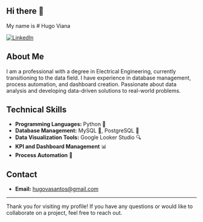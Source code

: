 ## Hi there 👋

My name is # Hugo Viana

[![LinkedIn](https://img.shields.io/badge/LinkedIn-hugo--viana-blue)](https://www.linkedin.com/in/hugo-viana/)

## About Me

I am a professional with a degree in Electrical Engineering, currently transitioning to the data field. I have experience in database management, process automation, and dashboard creation. Passionate about data analysis and developing data-driven solutions to real-world problems.

## Technical Skills

- **Programming Languages:** Python 🐍
- **Database Management:** MySQL 🐬, PostgreSQL 🐘 
- **Data Visualization Tools:** Google Looker Studio 🔍
- **KPI and Dashboard Management** 📊
- **Process Automation** 🤖

## Contact

- **Email:** hugovasantos@gmail.com


---

Thank you for visiting my profile! If you have any questions or would like to collaborate on a project, feel free to reach out.


<!--
**hugoviana95/hugoviana95** is a ✨ _special_ ✨ repository because its `README.md` (this file) appears on your GitHub profile.

Here are some ideas to get you started:

- 🔭 I’m currently working on ...
- 🌱 I’m currently learning ...
- 👯 I’m looking to collaborate on ...
- 🤔 I’m looking for help with ...
- 💬 Ask me about ...
- 📫 How to reach me: ...
- 😄 Pronouns: ...
- ⚡ Fun fact: ...
-->
